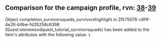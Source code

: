 ## Comparison for the campaign profile, rvn: [38](https://github.com/PRO100KatYT/FortniteProfileRevisions/tree/main/profiles/campaign/38%20campaign.json)-[39](https://github.com/PRO100KatYT/FortniteProfileRevisions/tree/main/profiles/campaign/39%20campaign.json)

Object completion_survivorsquads_survivorshighlight in 2f575076-c6f9-4e26-b9be-fd35258c6398 (Quest:stonewoodquest_tutorial_survivorsquads) has been added to the item's attributes with the following value: `1`
<br><br>
